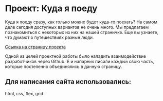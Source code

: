 # Проект: Куда я поеду

Куда я поеду сразу, как только можно будет куда-то поехать? На самом деле сегодня доступных вариантов не очень много. Мы предлагаем познакомиться с некоторых из них на нашей страничке. Еще вы узнаете, что думают о путешествиях разные люди.

[Ссылка на страницу проекта](https://maks-well-88.github.io/kuda-ya-poedu/)

Одной из целей проектной работы было наладить взаимодействие разработчиков через Github. Я и напарник писали каждый свою часть, которые постепенно объединялись в данную страницу.

## Для написания сайта использовались:
html, css, flex, grid

